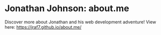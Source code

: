 # Jonathan Johnson: about.me
Discover more about Jonathan and his web development adventure!
View here:  https://jraf7.github.io/about.me/
